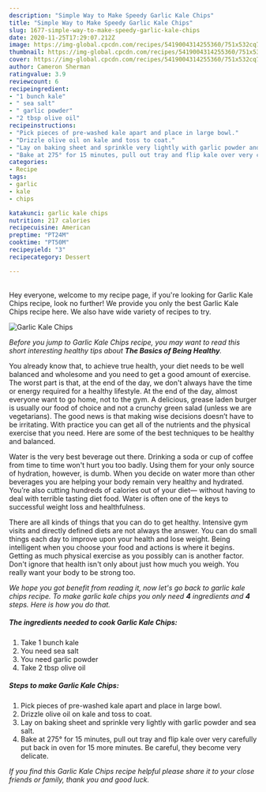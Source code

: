 ```yaml
---
description: "Simple Way to Make Speedy Garlic Kale Chips"
title: "Simple Way to Make Speedy Garlic Kale Chips"
slug: 1677-simple-way-to-make-speedy-garlic-kale-chips
date: 2020-11-25T17:29:07.212Z
image: https://img-global.cpcdn.com/recipes/5419004314255360/751x532cq70/garlic-kale-chips-recipe-main-photo.jpg
thumbnail: https://img-global.cpcdn.com/recipes/5419004314255360/751x532cq70/garlic-kale-chips-recipe-main-photo.jpg
cover: https://img-global.cpcdn.com/recipes/5419004314255360/751x532cq70/garlic-kale-chips-recipe-main-photo.jpg
author: Cameron Sherman
ratingvalue: 3.9
reviewcount: 6
recipeingredient:
- "1 bunch kale"
- " sea salt"
- " garlic powder"
- "2 tbsp olive oil"
recipeinstructions:
- "Pick pieces of pre-washed kale apart and place in large bowl."
- "Drizzle olive oil on kale and toss to coat."
- "Lay on baking sheet and sprinkle very lightly with garlic powder and sea salt."
- "Bake at 275° for 15 minutes, pull out tray and flip kale over very carefully put back in oven for 15 more minutes. Be careful, they become very delicate."
categories:
- Recipe
tags:
- garlic
- kale
- chips

katakunci: garlic kale chips 
nutrition: 217 calories
recipecuisine: American
preptime: "PT24M"
cooktime: "PT50M"
recipeyield: "3"
recipecategory: Dessert

---
```

<br>
Hey everyone, welcome to my recipe page, if you're looking for Garlic Kale Chips recipe, look no further! We provide you only the best Garlic Kale Chips recipe here. We also have wide variety of recipes to try.
<br>


![Garlic Kale Chips](https://img-global.cpcdn.com/recipes/5419004314255360/751x532cq70/garlic-kale-chips-recipe-main-photo.jpg)

<i>Before you jump to Garlic Kale Chips recipe, you may want to read this short interesting healthy tips about <strong>The Basics of Being Healthy</strong>.</i>

You already know that, to achieve true health, your diet needs to be well balanced and wholesome and you need to get a good amount of exercise. The worst part is that, at the end of the day, we don't always have the time or energy required for a healthy lifestyle. At the end of the day, almost everyone want to go home, not to the gym. A delicious, grease laden burger is usually our food of choice and not a crunchy green salad (unless we are vegetarians). The good news is that making wise decisions doesn’t have to be irritating. With practice you can get all of the nutrients and the physical exercise that you need. Here are some of the best techniques to be healthy and balanced.

Water is the very best beverage out there. Drinking a soda or cup of coffee from time to time won't hurt you too badly. Using them for your only source of hydration, however, is dumb. When you decide on water more than other beverages you are helping your body remain very healthy and hydrated. You’re also cutting hundreds of calories out of your diet— without having to deal with terrible tasting diet food. Water is often one of the keys to successful weight loss and healthfulness.

There are all kinds of things that you can do to get healthy. Intensive gym visits and directly defined diets are not always the answer. You can do small things each day to improve upon your health and lose weight. Being intelligent when you choose your food and actions is where it begins. Getting as much physical exercise as you possibly can is another factor. Don't ignore that health isn't only about just how much you weigh. You really want your body to be strong too. 


<i>We hope you got benefit from reading it, now let's go back to garlic kale chips recipe. To make garlic kale chips you only need <strong>4</strong> ingredients and <strong>4</strong> steps. Here is how you do that.
</i>

##### The ingredients needed to cook Garlic Kale Chips:

1. Take 1 bunch kale
1. You need  sea salt
1. You need  garlic powder
1. Take 2 tbsp olive oil


##### Steps to make Garlic Kale Chips:

1. Pick pieces of pre-washed kale apart and place in large bowl.
1. Drizzle olive oil on kale and toss to coat.
1. Lay on baking sheet and sprinkle very lightly with garlic powder and sea salt.
1. Bake at 275° for 15 minutes, pull out tray and flip kale over very carefully put back in oven for 15 more minutes. Be careful, they become very delicate.


<i>If you find this Garlic Kale Chips recipe helpful please share it to your close friends or family, thank you and good luck.</i>

